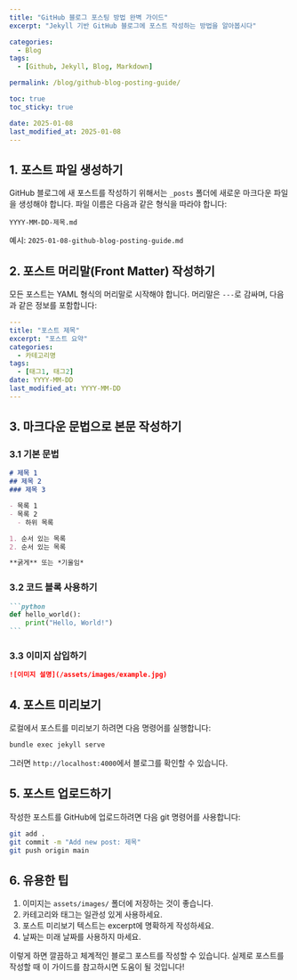 ```yaml
---
title: "GitHub 블로그 포스팅 방법 완벽 가이드"
excerpt: "Jekyll 기반 GitHub 블로그에 포스트 작성하는 방법을 알아봅시다"

categories:
  - Blog
tags:
  - [Github, Jekyll, Blog, Markdown]

permalink: /blog/github-blog-posting-guide/

toc: true
toc_sticky: true

date: 2025-01-08
last_modified_at: 2025-01-08
---
```


## 1. 포스트 파일 생성하기

GitHub 블로그에 새 포스트를 작성하기 위해서는 `_posts` 폴더에 새로운 마크다운 파일을 생성해야 합니다. 파일 이름은 다음과 같은 형식을 따라야 합니다:

```
YYYY-MM-DD-제목.md
```

예시: `2025-01-08-github-blog-posting-guide.md`

## 2. 포스트 머리말(Front Matter) 작성하기

모든 포스트는 YAML 형식의 머리말로 시작해야 합니다. 머리말은 `---`로 감싸며, 다음과 같은 정보를 포함합니다:

```yaml
---
title: "포스트 제목"
excerpt: "포스트 요약"
categories: 
  - 카테고리명
tags:
  - [태그1, 태그2]
date: YYYY-MM-DD
last_modified_at: YYYY-MM-DD
---
```

## 3. 마크다운 문법으로 본문 작성하기

### 3.1 기본 문법

```markdown
# 제목 1
## 제목 2
### 제목 3

- 목록 1
- 목록 2
  - 하위 목록

1. 순서 있는 목록
2. 순서 있는 목록

**굵게** 또는 *기울임*
```

### 3.2 코드 블록 사용하기

````markdown
```python
def hello_world():
    print("Hello, World!")
```
````

### 3.3 이미지 삽입하기

```markdown
![이미지 설명](/assets/images/example.jpg)
```

## 4. 포스트 미리보기

로컬에서 포스트를 미리보기 하려면 다음 명령어를 실행합니다:

```bash
bundle exec jekyll serve
```

그러면 `http://localhost:4000`에서 블로그를 확인할 수 있습니다.

## 5. 포스트 업로드하기

작성한 포스트를 GitHub에 업로드하려면 다음 git 명령어를 사용합니다:

```bash
git add .
git commit -m "Add new post: 제목"
git push origin main
```

## 6. 유용한 팁

1. 이미지는 `assets/images/` 폴더에 저장하는 것이 좋습니다.
2. 카테고리와 태그는 일관성 있게 사용하세요.
3. 포스트 미리보기 텍스트는 excerpt에 명확하게 작성하세요.
4. 날짜는 미래 날짜를 사용하지 마세요.

이렇게 하면 깔끔하고 체계적인 블로그 포스트를 작성할 수 있습니다. 실제로 포스트를 작성할 때 이 가이드를 참고하시면 도움이 될 것입니다!
